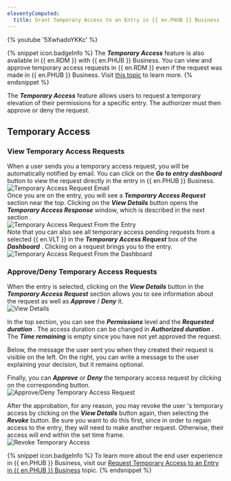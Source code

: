 ```yaml
---
eleventyComputed:
  title: Grant Temporary Access to an Entry in {{ en.PHUB }} Business
---
```

{% youtube '5XwhadoYKKc' %}  

{% snippet icon.badgeInfo %} 
The ***Temporary Access*** feature is also available in {{ en.RDM }} with {{ en.PHUB }} Business. You can view and approve temporary access requests in {{ en.RDM }} even if the request was made in {{ en.PHUB }} Business. Visit [this topic](https://helprdm.devolutions.net/grant_temporary_access_to_an_entry.html) to learn more. 
{% endsnippet %}
 
The ***Temporary Access*** feature allows users to request a temporary elevation of their permissions for a specific entry. The authorizer must then approve or deny the request.  

## Temporary Access

### View Temporary Access Requests 

When a user sends you a temporary access request, you will be automatically notified by email. You can click on the ***Go to entry dashboard*** button to view the request directly in the entry in {{ en.PHUB }} Business.  
![Temporary Access Request Email](/img/en/hub/Hub2035.png)  
Once you are on the entry, you will see a ***Temporary Access Request*** section near the top. Clicking on the ***View Details*** button opens the ***Temporary Access Response*** window, which is described in the next section .  
![Temporary Access Request From the Entry](/img/en/hub/Hub2037.png)  
Note that you can also see all temporary access pending requests from a selected {{ en.VLT }} in the ***Temporary Access Request*** box of the ***Dashboard*** . Clicking on a request brings you to the entry.  
![Temporary Access Request From the Dashboard](/img/en/hub/Hub2036.png)  

### Approve/Deny Temporary Access Requests 

When the entry is selected, clicking on the ***View Details*** button in the ***Temporary Access Request*** section allows you to see information about the request as well as ***Approve*** / ***Deny*** it.  
![View Details](/img/en/hub/Hub2042.png)  

In the top section, you can see the ***Permissions*** level and the ***Requested duration*** . The access duration can be changed in ***Authorized duration*** . The ***Time remaining*** is empty since you have not yet approved the request.  

Below, the message the user sent you when they created their request is visible on the left. On the right, you can write a message to the user explaining your decision, but it remains optional.  

Finally, you can ***Approve*** or ***Deny*** the temporary access request by clicking on the corresponding button.  
![Approve/Deny Temporary Access Request](/img/en/hub/Hub2045.png)  

After the approbation, for any reason, you may revoke the user 's temporary access by clicking on the ***View Details*** button again, then selecting the ***Revoke*** button. Be sure you want to do this first, since in order to regain access to the entry, they will need to make another request. Otherwise, their access will end within the set time frame.  
![Revoke Temporary Access](/img/en/hub/Hub2041.png)  

{% snippet icon.badgeInfo %} 
To learn more about the end user experience in {{ en.PHUB }} Business, visit our [Request Temporary Access to an Entry in {{ en.PHUB }} Business](/hub/web-interface/hub-overview/temporary-access-hub-business/request-temporary-access-to-an-entry/) topic. 
{% endsnippet %}
 

